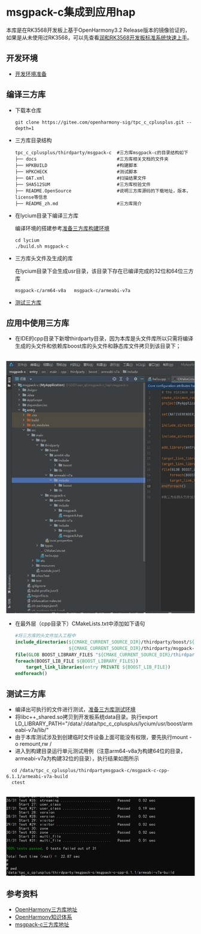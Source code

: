 # msgpack-c集成到应用hap

本库是在RK3568开发板上基于OpenHarmony3.2 Release版本的镜像验证的，如果是从未使用过RK3568，可以先查看[润和RK3568开发板标准系统快速上手](https://gitee.com/openharmony-sig/knowledge_demo_temp/tree/master/docs/rk3568_helloworld)。

## 开发环境

- [开发环境准备](../../../docs/hap_integrate_environment.md)

## 编译三方库

*   下载本仓库

    ```shell
    git clone https://gitee.com/openharmony-sig/tpc_c_cplusplus.git --depth=1
    ```

*   三方库目录结构

    ```shell
    tpc_c_cplusplus/thirdparty/msgpack-c  #三方库msgpack-c的目录结构如下
    ├── docs                              #三方库相关文档的文件夹
    ├── HPKBUILD                          #构建脚本
    ├── HPKCHECK                          #测试脚本
    ├── OAT.xml                           #扫描结果文件
    ├── SHA512SUM                         #三方库校验文件
    ├── README.OpenSource                 #说明三方库源码的下载地址，版本，license等信息
    ├── README_zh.md                      #三方库简介
    ```
    
*   在lycium目录下编译三方库

    编译环境的搭建参考[准备三方库构建环境](../../../lycium/README.md#1编译环境准备)

    ```shell
    cd lycium
    ./build.sh msgpack-c
    ```

*   三方库头文件及生成的库

    在lycium目录下会生成usr目录，该目录下存在已编译完成的32位和64位三方库

    ```shell
    msgpack-c/arm64-v8a   msgpack-c/armeabi-v7a
    ```

*   [测试三方库](#测试三方库)

## 应用中使用三方库

- 在IDE的cpp目录下新增thirdparty目录，因为本库是头文件库所以只需将编译生成的头文件和依赖库boost库的头文件和静态库文件拷贝到该目录下；

&nbsp;![thirdparty_install_dir](pic/msgpack-c-dev.png)

- 在最外层（cpp目录下）CMakeLists.txt中添加如下语句

  ```cmake
  #将三方库的头文件加入工程中
  include_directories(${CMAKE_CURRENT_SOURCE_DIR}/thirdparty/boost/${OHOS_ARCH}/include
                      ${CMAKE_CURRENT_SOURCE_DIR}/thirdparty/msgpack-c/${OHOS_ARCH}/include)
  file(GLOB BOOST_LIBRARY_FILES "${CMAKE_CURRENT_SOURCE_DIR}/thirdparty/boost/${OHOS_ARCH}/lib/*.a")
  foreach(BOOST_LIB_FILE ${BOOST_LIBRARY_FILES})
      target_link_libraries(entry PRIVATE ${BOOST_LIB_FILE})
  endforeach()
  ```
  

## 测试三方库

- 编译出可执行的文件进行测试，[准备三方库测试环境](../../../lycium/README.md#3ci环境准备)
- 将libc++_shared.so拷贝到开发板系统data目录。执行export LD_LIBRARY_PATH="/data/:/data/tpc_c_cplusplus/lycium/usr/boost/armeabi-v7a/lib/"
- 由于本库测试涉及到创建临时文件设备上面可能没有权限，要先执行mount -o remount,rw /
- 进入到构建目录运行单元测试用例（注意arm64-v8a为构建64位的目录，armeabi-v7a为构建32位的目录），执行结果如图所示

```shell
  cd /data/tpc_c_cplusplus/thirdpartymsgpack-c/msgpack-c-cpp-6.1.1/armeabi-v7a-build
  ctest
```

&nbsp;![libmsgpack-c_test](pic/test-cmd-ret.png)

## 参考资料

*   [OpenHarmony三方库地址](https://gitee.com/openharmony-tpc)
*   [OpenHarmony知识体系](https://gitee.com/openharmony-sig/knowledge)
*   [msgpack-c三方库地址](https://github.com/msgpack/msgpack-c)

